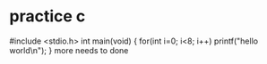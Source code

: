 # practice c
#include <stdio.h>
int main(void)
{
  for(int i=0; i<8; i++)
  printf("hello world\n");
  }
more needs to done
